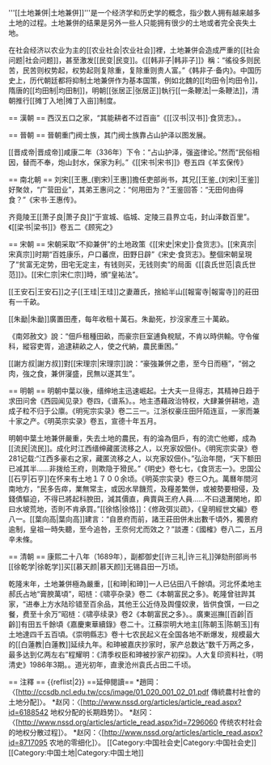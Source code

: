 '''[[土地兼併|土地兼併]]'''是一个经济学和历史学的概念，指少数人拥有越来越多土地的过程。土地兼併的结果是另外一些人只能拥有很少的土地或者完全丧失土地。

在社会经济以农业为主的[[农业社会|农业社会]]裡，土地兼併会造成严重的[[社会问题|社会问题]]，甚至激发[[民变|民变]]。《[[韩非子|韩非子]]》稱：“徭役多则民苦，民苦则权势起，权势起则复除重，复除重则贵人富。”<ref>《韩非子·备内》。</ref>中国历史上，历代朝廷都将抑制土地兼併作为基本国策，例如北魏的[[均田令|均田令]]，隋唐的[[均田制|均田制]]，明朝[[张居正|张居正]]執行[[一条鞭法|一条鞭法]]，清朝推行[[摊丁入地|摊丁入亩]]制度。

== 漢朝 ==
西汉五口之家，“其能耕者不过百亩”<ref>《[[汉书|汉书]]·食货志》。</ref>。

== 晉朝 ==
晉朝重门阀士族，其门阀士族靠占山护泽以图发展。

[[晋成帝|晋成帝]]咸康二年（336年）下令：“占山护泽，强盗律论。”然而“民俗相因，替而不奉，炮山封水，保家为利。”<ref>《[[宋书|宋书]]》卷五四《羊玄保传》</ref>

== 南北朝 ==
刘宋[[王惠_(劉宋)|王惠]]擔任吏部尚书，其兄[[王鉴_(刘宋)|王鉴]]好聚敛，“广营田业”，其弟王惠问之：“何用田为？”王鉴回答：“无田何由得食？”<ref>《宋书·王惠传》。</ref>

齐竟陵王[[萧子良|萧子良]]“于宣城、临城、定陵三县界立屯，封山泽数百里”。<ref>《[[梁书|梁书]]》卷五二《顾宪之》</ref>

== 宋朝 ==
宋朝采取“不抑兼併”的土地政策<ref>《[[宋史|宋史]]·食货志》</ref>。[[宋真宗|宋真宗]]时期“百姓康乐，户口蕃庶，田野日辟”<ref>《宋史·食货志》</ref>。整個宋朝呈現了“贫富无定势，田宅无定主，有钱则买，无钱则卖”的局面<ref>《[[袁氏世范|袁氏世范]]》</ref>。[[宋仁宗|宋仁宗]]時，頒“皇祐法”。

[[王安石|王安石]]之子[[王珪|王珪]]之妻蕭氏，捨給半山[[報甯寺|報甯寺]]的莊田有一千畝。

[[朱勔|朱勔]]廣置田產，每年收租十萬石。朱勔死，抄沒家產三十萬畝。

《南郊赦文》說：“佃戶租種田畝，而豪宗巨室逋負稅賦，不肯以時供輸。守令催科，縱容吏胥，追逮耕畝之人，使之代納，農民重困。”

[[謝方叔|謝方叔]]對[[宋理宗|宋理宗]]說：“豪強兼併之患，至今日而極”，“弱之肉，強之食，兼併寖盛，民無以遂其生”。

== 明朝 ==
明朝中葉以後，缙绅地主迅速崛起。士大夫一旦得志，其精神日趋于求田问舍<ref>《西园闻见录》卷四，《谱系》。</ref>。地主憑藉政治特权，大肆兼併耕地，造成子粒不归于公廪。<ref>《明宪宗实录》卷二三一。</ref>江浙权豪庄田阡陌连亘，一家而兼十家之产。<ref>《明英宗实录》卷五，宣德十年五月。</ref>

明朝中葉土地兼併嚴重，失去土地的農民，有的淪為佃戶，有的流亡他鄉，成為[[流民|流民]]。成化时江西缙绅藏匿流移之人，以充家奴佃仆。<ref>《明宪宗实录》卷281记载:“江西多豪右之家，藏匿流移之人，以充家奴佃仆。”</ref>弘治年間，“天下额田已减其半……非拨给王府，则欺隐于猾民。”<ref>《明史》卷七七，《食货志一》。</ref>忠国公[[石亨|石亨]]在怀来有土地１７００余顷。<ref>《明英宗实录》卷三○九。</ref>萬曆年間河南地方，“民多告瘁，業無常主，或因水旱饑荒，及糧差繁併，或被勢要相侵，及錢債驅迫，不得已將起科腴田，減其價直，典賣與王府人員……不曰退灘閑地，即曰水坡荒地，否則不肯承買。”<ref>[[徐恪|徐恪]]：《修政弭災疏》，《皇明經世文編》卷八一。</ref>[[葉向高|葉向高]]建言：“自景府而前，諸王莊田併未出數千頃外，獨景府逾制，皇祖一時失聽，至今追咎，王奈何尤而效之？”<ref>談遷：《國榷》卷八二，五月辛未條。</ref>

== 清朝 ==
康熙二十八年（1689年），副都御史[[许三礼|许三礼]]弹劾刑部尚书[[徐乾学|徐乾学]]买[[慕天颜|慕天颜]]无锡县田一万顷。

乾隆末年，土地兼併極為嚴重，[[和珅|和珅]]一人已佔田八千餘頃。河北怀柔地主郝氏占地“膏腴萬頃”，<ref>昭梿：《啸亭杂录》卷二《本朝富民之多》。</ref>乾隆曾驻跸其家，“进奉上方水陆珍错至百余品，其他王公近侍及舆僮奴隶，皆供食馔，一曰之餐，费至十余万”<ref>昭梿：《啸亭续录》卷2《本朝富民之多》。</ref>。廣東巡撫[[百齡|百齡]]有田五千餘頃<ref>《嘉慶東華續錄》卷二十</ref>。江蘇崇明大地主[[陈朝玉|陈朝玉]]有土地達四千五百頃。<ref>《崇明縣志》卷十七</ref>农民起义在全国各地不断爆发，规模最大的[[白蓮教|白蓮教]]延续九年。和珅被嘉庆抄家时，家产总数达“数千万两之多，最多达到亿两左右”<ref>程耀明：《清季权臣和珅被抄家产初探》。人大复印资料社，《明清史》1986年3期。</ref>。道光初年，直隶沧州袁氏占田二千顷。

== 注釋 ==
{{reflist|2}}
==延伸閱讀==
*趙岡：〈[http://ccsdb.ncl.edu.tw/ccs/image/01_020_001_02_01.pdf 傳統農村社會的土地分配]〉。
*赵冈：〈[http://www.nssd.org/articles/article_read.aspx?id=6188542 地权分配的长期趋势]〉。
*赵冈：〈[http://www.nssd.org/articles/article_read.aspx?id=7296060 传统农村社会的地权分散过程]〉。
*赵冈：〈[http://www.nssd.org/articles/article_read.aspx?id=8717095 农地的零细化]〉。
[[Category:中国社会史|Category:中国社会史]]
[[Category:中国土地|Category:中国土地]]